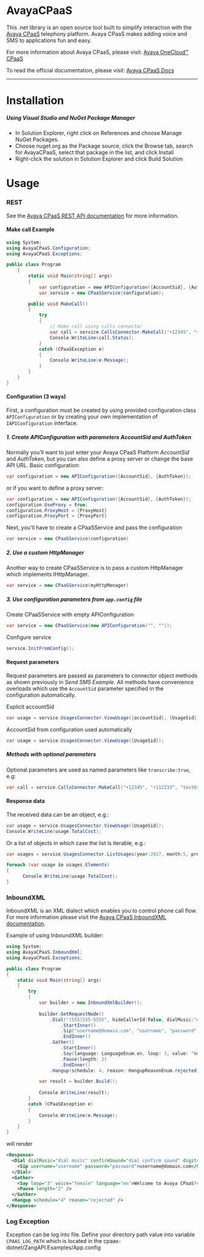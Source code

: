 AvayaCPaaS
===========

This .net library is an open source tool built to simplify interaction with the [Avaya CPaaS](https://www.avaya.com/en/products/cloud/cpaas/) telephony platform. Avaya CPaaS makes adding voice and SMS to applications fun and easy.

For more information about Avaya CPaaS, please visit: [Avaya OneCloud™️ CPaaS ](https://www.avaya.com/en/products/cloud/cpaas/)

To read the official documentation, please visit: [Avaya CPaaS Docs](https://docs.avayacloud.com/aspx/docs)

---


Installation
============

##### Using Visual Studio and NuGet Package Manager

- In Solution Explorer, right click on References and choose Manage NuGet Packages.
- Choose nuget.org as the Package source, click the Browse tab, search for AvayaCPaaS, select that package in the list, and click Install
- Right-click the solution in Solution Explorer and click Build Solution

Usage
======

### REST

See the [Avaya CPaaS REST API documentation](https://docs.avayacloud.com/aspx/rest) for more information.

#### Make call Example

```cs
using System;
using AvayaCPaaS.Configuration;
using AvayaCPaaS.Exceptions;

public class Program
    {
        static void Main(string[] args)
        {
            var configuration = new APIConfiguration({AccountSid}, {AuthToken});
			var service = new CPaaSService(configuration);

		public void MakeCall()
        {
            try
            {
                // Make call using calls connector
                var call = service.CallsConnector.MakeCall("+12345", "+12678", "http://static.zang.io/ivr/welcome/call.xml", playDtmf: "ww12w3221", timeout: 100);
                Console.WriteLine(call.Status);
            }
            catch (CPaaSException e)
            {
                Console.WriteLine(e.Message);
            }
        }
    }
}
```


#### Configuration (3 ways)

First, a configuration must be created by using provided configuration class `APIConfiguration` or by creating your own implementation of `IAPIConfiguration` interface.

##### 1. Create APIConfiguration with parameters AccountSid and AuthToken

Normally you'll want to just enter your Avaya CPaaS Platform *AccountSid* and *AuthToken*, but you can also define a proxy server or change the base API URL.
Basic configuration:

```cs
var configuration = new APIConfiguration({AccountSid}, {AuthToken});
```
or if you want to define a proxy server:
```cs
var configuration = new APIConfiguration({AccountSid}, {AuthToken});
configuration.UseProxy = true;
configuration.ProxyHost = {ProxyHost}
configuration.ProxyPort = {ProxyPort}
```
Next, you'll have to create a CPaaSService and pass the configuration
```cs
var service = new CPaaSService(configuration)
```

##### 2. Use a custom HttpManager
Another way to create CPaaSService is to pass a custom HttpManager which implements IHttpManager. 
```cs
var service = new CPaaSService(myHttpManager)
```

##### 3. Use configuration parameters from `app.config` file

Create CPaaSService with empty APIConfiguration
```cs
var service = new CPaaSService(new APIConfiguration("", ""));
```

Configure service 
```cs
service.InitFromConfig();
```


#### Request parameters
Request parameters are passed as parameters to connector object methods as shown previously in *Send SMS Example*. All methods have convenience overloads which use the `AccountSid` parameter specified in the configuration automatically.

Explicit accountSid
```cs
var usage = service.UsagesConnector.ViewUsage({accountSid}, {UsageSid});
```

AccountSid from configuration used automatically
```cs
var usage = service.UsagesConnector.ViewUsage({UsageSid});
```

##### Methods with optional parameters

Optional parameters are used as named parameters like `transcribe:true`, e.g:
```cs
var call = service.CallsConnector.MakeCall("+12345", "+112233", "testUrl", transcribe:true, transcribeCallback:"transcribeCallback");
```

#### Response data
The received data can be an object, e.g.:

```cs
var usage = service.UsagesConnector.ViewUsage({UsageSid});
Console.WriteLine(usage.TotalCost);
```
Or a list of objects in which case the list is iterable, e.g.:
```cs
var usages = service.UsagesConnector.ListUsages(year:2017, month:5, product:Product.INBOUND_CALL, page: 3, pageSize: 40);

foreach (var usage in usages.Elements)
{
      Console.WriteLine(usage.TotalCost);              
}
```

### InboundXML

InboundXML is an XML dialect which enables you to control phone call flow. For more information please visit the [Avaya CPaaS InboundXML documentation](http://docs.zang.io/aspx/inboundxml).

Example of using InboundXML builder:

```cs
using System;
using AvayaCPaaS.InboundXml;
using AvayaCPaaS.Exceptions;

public class Program
{
    static void Main(string[] args)
    {
    	try
        {
            var builder = new InboundXmlBuilder();
     
            builder.GetRequestNode()
		        .Dial("(555)555-5555", hideCallerId:false, dialMusic:"dial music", confirmSound:"dial confirm sound",                              digitsMatch:"ww12w3221", record:false, recordDirection:RecordDirectionEnum.@out)
		            .StartInner()
		            .Sip("username@domain.com", "username", "password")
		            .EndInner()
		        .Gather()
		            .StartInner()
		            .Say(language: LanguageEnum.en, loop: 3, value: "Welcome to Avaya CPaaS!", voice: VoiceEnum.female)
		            .Pause(length: 2)
		            .EndInner()
		        .Hangup(schedule: 4, reason: HangupReasonEnum.rejected);

            var result = builder.Build();
                           
            Console.WriteLine(result);
        }
        catch (CPaaSException e)
        {
            Console.WriteLine(e.Message);
        }
    }
}
```

will render

```xml
<Response>
  <Dial dialMusic="dial music" confirmSound="dial confirm sound" digitsMatch="ww12w3221" hideCallerId="False" record="False" recordDirection="out">
    <Sip username="username" password="password">username@domain.com</Sip>
  </Dial>
  <Gather>
    <Say loop="3" voice="female" language="en">Welcome to Avaya CPaaS!</Say>
    <Pause length="2" />
  </Gather>
  <Hangup schedule="4" reason="rejected" />
</Response>
```

### Log Exception

Exception can be log into file.
Define your directory path value into variable `CPAAS_LOG_PATH` which is located in the cpaas-dotnet/ZangAPI.Examples/App.config